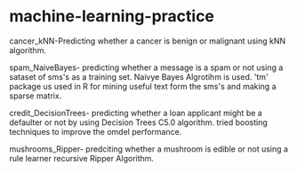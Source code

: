 # machine-learning-practice

cancer_kNN-Predicting whether a cancer is benign or malignant using kNN algorithm.


spam_NaiveBayes- predicting whether a message is a spam or not using a sataset of sms's as a training set. Naivye Bayes Algrotihm
is used. 'tm' package us used in R for mining useful text form the sms's and making a sparse matrix.



credit_DecisionTrees- predicting whether a loan applicant might be a defaulter or not by using Decision Trees C5.0 algorithm.
tried boosting techniques to improve the omdel performance.


mushrooms_Ripper- predciting whether a mushroom is edible or not using a rule learner recursive Ripper Algorithm.
